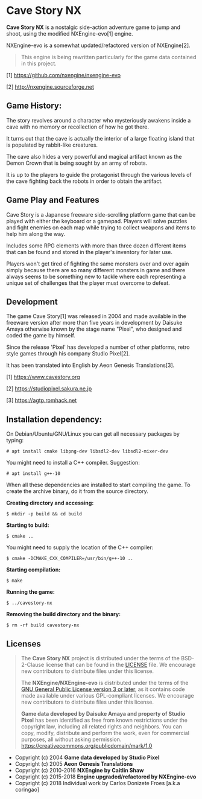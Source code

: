 Cave Story NX
=============

**Cave Story NX** is a nostalgic side-action adventure game to jump and shoot,
using the modified NXEngine-evo[1] engine.

NXEngine-evo is a somewhat updated/refactored version of NXEngine[2].

> This engine is being rewritten particularly for the game data contained
> in this project.

[1] https://github.com/nxengine/nxengine-evo

[2] http://nxengine.sourceforge.net

**Game History:**
-----------------

The story revolves around a character who mysteriously awakens inside
a cave with no memory or recollection of how he got there.

It turns out that the cave is actually the interior of a large floating island
that is populated by rabbit-like creatures.

The cave also hides a very powerful and magical artifact known
as the Demon Crown that is being sought by an army of robots.

It is up to the players to guide the protagonist through the various levels of
the cave fighting back the robots in order to obtain the artifact.

**Game Play and Features**
--------------------------

Cave Story is a Japanese freeware side-scrolling platform game that can be
played with either the keyboard or a gamepad. Players will solve puzzles
and fight enemies on each map while trying to collect weapons and items to
help him along the way.

Includes some RPG elements with more than three dozen different items
that can be found and stored in the player's inventory for later use.

Players won't get tired of fighting the same monsters over and over again
simply because there are so many different monsters in game and there always
seems to be something new to tackle where each representing a unique set of
challenges that the player must overcome to defeat.

**Development**
---------------

The game Cave Story[1] was released in 2004 and made available in the freeware
version after more than five years in development by Daisuke Amaya otherwise
known by the stage name "Pixel", who designed and coded the game by himself.

Since the release 'Pixel' has developed a number of other platforms,
retro style games through his company Studio Pixel[2].

It has been translated into English by Aeon Genesis Translations[3].

[1] https://www.cavestory.org

[2] https://studiopixel.sakura.ne.jp

[3] https://agtp.romhack.net

**Installation dependency:**
----------------------------

On Debian/Ubuntu/GNU/Linux you can get all necessary packages by typing:

    # apt install cmake libpng-dev libsdl2-dev libsdl2-mixer-dev

You might need to install a C++ compiler. Suggestion:

    # apt install g++-10

When all these dependencies are installed to start compiling the game.
To create the archive binary, do it from the source directory.

**Creating directory and accessing:**

    $ mkdir -p build && cd build

**Starting to build:**

    $ cmake ..

You might need to supply the location of the C++ compiler:

    $ cmake -DCMAKE_CXX_COMPILER=/usr/bin/g++-10 ..
 

**Starting compilation:**

    $ make

**Running the game:**

    $ ../cavestory-nx

**Removing the build directory and the binary:**

    $ rm -rf build cavestory-nx

**Licenses**
------------

> The **Cave Story NX** project is distributed under the terms of
> the BSD-2-Clause license that can be found in the [LICENSE](LICENSE) file. 
> We encourage new contributors to distribute files under this license.
>
> The **NXEngine/NXEngine-evo** is distributed under the terms
> of the [GNU General Public License version 3 or later](src/LICENSE.GPLv3),
> as it contains code made available under various GPL-compliant licenses.
> We encourage new contributors to distribute files under this license.
>
> **Game data developed by Daisuke Amaya and property of Studio Pixel**
> has been identified as free from known restrictions under the copyright law,
> including all related rights and neighbors. You can copy, modify, distribute
> and perform the work, even for commercial purposes, all without
> asking permission. https://creativecommons.org/publicdomain/mark/1.0

* Copyright (c) 2004 **Game data developed by Studio Pixel**
* Copyright (c) 2005 **Aeon Genesis Translations**
* Copyright (c) 2010-2016 **NXEngine by Caitlin Shaw**
* Copyright (c) 2015-2018 **Engine upgraded/refactored by NXEngine-evo**
* Copyright (c) 2018 Individual work by Carlos Donizete Froes [a.k.a coringao]
